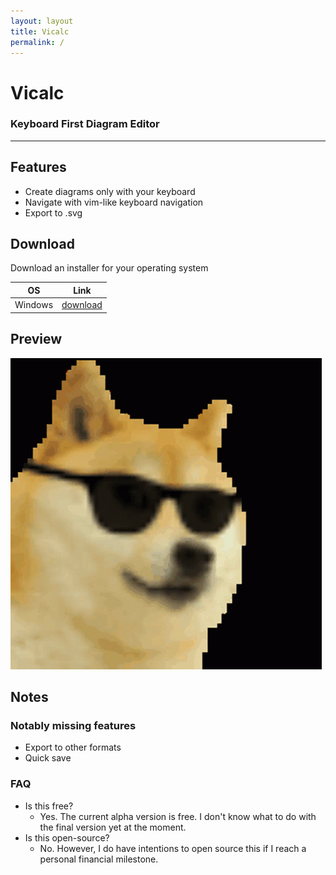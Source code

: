 ```yaml
---
layout: layout
title: Vicalc
permalink: /
---
```


# Vicalc

### Keyboard First Diagram Editor

---

## Features

- Create diagrams only with your keyboard
- Navigate with vim-like keyboard navigation
- Export to .svg

## Download

Download an installer for your operating system

| OS      | Link                                                       |
| ------- | ---------------------------------------------------------- |
| Windows | [download](../assets/download/vicalc_latest_x64_en-US.msi) |

<!--
| Mac     | [download](../assets/download/vicalc_latest_x64_en-US.msi) |
| Linux   | [download](../assets/download/vicalc_latest_x64_en-US.msi) |-->

## Preview

![Doge image](../assets/img/doge.gif)

## Notes

### Notably missing features

- Export to other formats
- Quick save

### FAQ

- Is this free?
  - Yes. The current alpha version is free. I don't know what to do with the final version yet at the moment.
- Is this open-source?
  - No. However, I do have intentions to open source this if I reach a personal financial milestone.
